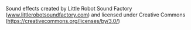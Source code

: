  Sound effects created by Little Robot Sound Factory (www.littlerobotsoundfactory.com) and licensed under Creative Commons (https://creativecommons.org/licenses/by/3.0/)
